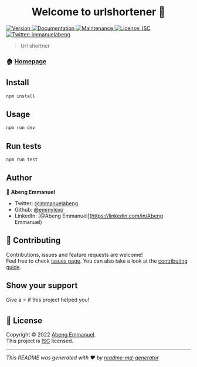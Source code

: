 <h1 align="center">Welcome to urlshortener 👋</h1>
<p>
  <a href="https://www.npmjs.com/package/urlshortener" target="_blank">
    <img alt="Version" src="https://img.shields.io/npm/v/urlshortener.svg">
  </a>
  <a href="https://github.com/emmylexo/urlshortener#readme" target="_blank">
    <img alt="Documentation" src="https://img.shields.io/badge/documentation-yes-brightgreen.svg" />
  </a>
  <a href="https://github.com/emmylexo/urlshortener/graphs/commit-activity" target="_blank">
    <img alt="Maintenance" src="https://img.shields.io/badge/Maintained%3F-yes-green.svg" />
  </a>
  <a href="https://github.com/emmylexo/urlshortener/blob/master/LICENSE" target="_blank">
    <img alt="License: ISC" src="https://img.shields.io/github/license/emmylexo/urlshortener" />
  </a>
  <a href="https://twitter.com/immanuelabeng" target="_blank">
    <img alt="Twitter: immanuelabeng" src="https://img.shields.io/twitter/follow/immanuelabeng.svg?style=social" />
  </a>
</p>

> Url shortner

### 🏠 [Homepage](https://github.com/emmylexo/urlshortener#readme)

## Install

```sh
npm install
```

## Usage

```sh
npm run dev
```

## Run tests

```sh
npm run test
```

## Author

👤 **Abeng Emmanuel**

* Twitter: [@immanuelabeng](https://twitter.com/immanuelabeng)
* Github: [@emmylexo](https://github.com/emmylexo)
* LinkedIn: [@Abeng Emmanuel](https://linkedin.com/in/Abeng Emmanuel)

## 🤝 Contributing

Contributions, issues and feature requests are welcome!<br />Feel free to check [issues page](https://github.com/emmylexo/urlshortener/issues). You can also take a look at the [contributing guide](https://github.com/emmylexo/urlshortener/blob/master/CONTRIBUTING.md).

## Show your support

Give a ⭐️ if this project helped you!

## 📝 License

Copyright © 2022 [Abeng Emmanuel](https://github.com/emmylexo).<br />
This project is [ISC](https://github.com/emmylexo/urlshortener/blob/master/LICENSE) licensed.

***
_This README was generated with ❤️ by [readme-md-generator](https://github.com/kefranabg/readme-md-generator)_